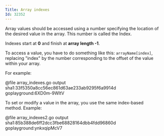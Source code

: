 ```yaml
---
Title: Array indexes
Id: 32352
---
```

Array values should be accessed using a number specifying the location of the desired value in the array. This number is called the Index.

Indexes start at **0** and finish at **array length -1**.

To access a value, you have to do something like this: `arrayName[index]`, replacing "index" by the number corresponding to the offset of the value within your array.

For example:

@file array_indexes.go output sha1:33f5350a8cc56ec861d63ae233ab9295f6a9914d goplayground:6XD0m-9WltV


To set or modify a value in the array, you use the same index-based method.
Example:

@file array_indexes2.go output sha1:85b388de6ff2dcc3fbe68828164dbb4fdd96860d goplayground:ynkxqipMcV7
